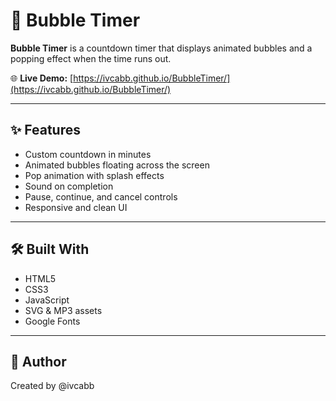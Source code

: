# 🫧 Bubble Timer

**Bubble Timer** is a countdown timer that displays animated bubbles and a popping effect when the time runs out.

🌐 **Live Demo:** [https://ivcabb.github.io/BubbleTimer/](https://ivcabb.github.io/BubbleTimer/)

---

## ✨ Features

- Custom countdown in minutes
- Animated bubbles floating across the screen
- Pop animation with splash effects
- Sound on completion
- Pause, continue, and cancel controls
- Responsive and clean UI

---

## 🛠️ Built With

- HTML5  
- CSS3  
- JavaScript  
- SVG & MP3 assets  
- Google Fonts

---

## 👩 Author

Created by @ivcabb